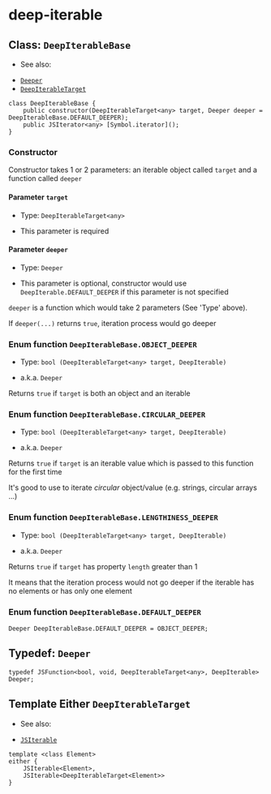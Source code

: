 
# deep-iterable

## Class: `DeepIterableBase`

 * See also:
  - [`Deeper`](./deep-iterable-base.md#typedef-deeper)
  - [`DeepIterableTarget`](./deep-iterable-base.md#template-either-deepiterabletarget)

```
class DeepIterableBase {
	public constructor(DeepIterableTarget<any> target, Deeper deeper = DeepIterableBase.DEFAULT_DEEPER);
	public JSIterator<any> [Symbol.iterator]();
}
```

### Constructor

Constructor takes 1 or 2 parameters: an iterable object called `target` and a function called `deeper`

#### Parameter `target`

 * Type: `DeepIterableTarget<any>`

 * This parameter is required

#### Parameter `deeper`

 * Type: `Deeper`

 * This parameter is optional, constructor would use `DeepIterable.DEFAULT_DEEPER` if this parameter is not specified

`deeper` is a function which would take 2 parameters (See 'Type' above).

If `deeper(...)` returns `true`, iteration process would go deeper

### Enum function `DeepIterableBase.OBJECT_DEEPER`

 * Type: `bool (DeepIterableTarget<any> target, DeepIterable)`
  - a.k.a. `Deeper`

Returns `true` if `target` is both an object and an iterable

### Enum function `DeepIterableBase.CIRCULAR_DEEPER`

 * Type: `bool (DeepIterableTarget<any> target, DeepIterable)`
  - a.k.a. `Deeper`

Returns `true` if `target` is an iterable value which is passed to this function for the first time

It's good to use to iterate *circular* object/value (e.g. strings, circular arrays ...)

### Enum function `DeepIterableBase.LENGTHINESS_DEEPER`

 * Type: `bool (DeepIterableTarget<any> target, DeepIterable)`
  - a.k.a. `Deeper`

Returns `true` if `target` has property `length` greater than 1

It means that the iteration process would not go deeper if the iterable has no elements or has only one element

### Enum function `DeepIterableBase.DEFAULT_DEEPER`

```
Deeper DeepIterableBase.DEFAULT_DEEPER = OBJECT_DEEPER;
```

## Typedef: `Deeper`

```
typedef JSFunction<bool, void, DeepIterableTarget<any>, DeepIterable> Deeper;
```

## Template Either `DeepIterableTarget`

 * See also:
  - [`JSIterable`](../global/readme.md#struct-jsiterable)

```
template <class Element>
either {
	JSIterable<Element>,
	JSIterable<DeepIterableTarget<Element>>
}
```
